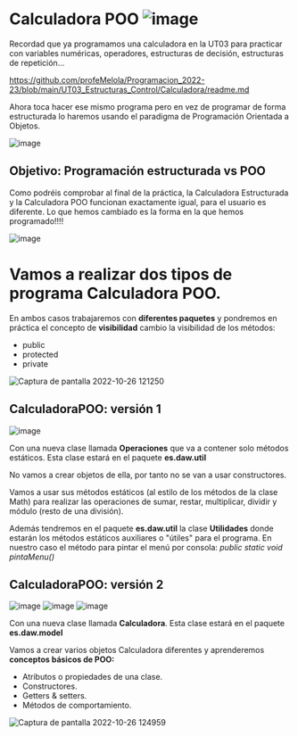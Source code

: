 # Calculadora POO ![image](https://user-images.githubusercontent.com/91023374/194544336-359660e2-45bd-47d8-864c-0af2ae3cb32a.png)



Recordad que ya programamos una calculadora en la UT03 para practicar con variables numéricas, operadores, estructuras de decisión, estructuras de repetición...

https://github.com/profeMelola/Programacion_2022-23/blob/main/UT03_Estructuras_Control/Calculadora/readme.md

Ahora toca hacer ese mismo programa pero en vez de programar de forma estructurada lo haremos usando el paradigma de Programación Orientada a Objetos.


![image](https://user-images.githubusercontent.com/91023374/197996494-e8d162ae-4a23-40e0-86be-07ae5cd0eab1.png)


## Objetivo: Programación estructurada vs POO

Como podréis comprobar al final de la práctica, la Calculadora Estructurada y la Calculadora POO funcionan exactamente igual, para el usuario es diferente. 
Lo que hemos cambiado es la forma en la que hemos programado!!!!

![image](https://user-images.githubusercontent.com/91023374/198002250-f92b174d-5b7d-4fa9-8504-f3d64d5b522d.png)

# Vamos a realizar dos tipos de programa Calculadora POO.

En ambos casos trabajaremos con **diferentes paquetes** y pondremos en práctica el concepto de **visibilidad** cambio la visibilidad de los métodos:
- public
- protected
- private


![Captura de pantalla 2022-10-26 121250](https://user-images.githubusercontent.com/91023374/198000549-855df116-3794-40cb-a976-23860fc44bfa.jpg)


## CalculadoraPOO: versión 1

![image](https://user-images.githubusercontent.com/91023374/197997786-5c5e200a-7bf0-435e-a2a7-c612728ae35b.png)


Con una nueva clase llamada **Operaciones** que va a contener solo métodos estáticos. Esta clase estará en el paquete **es.daw.util**

No vamos a crear objetos de ella, por tanto no se van a usar constructores.

Vamos a usar sus métodos estáticos (al estilo de los métodos de la clase Math) para realizar las operaciones de sumar, restar, multiplicar, dividir y módulo (resto de una división).

Además tendremos en el paquete **es.daw.util** la clase **Utilidades** donde estarán los métodos estáticos auxiliares o "útiles" para el programa. En nuestro caso el método para pintar el menú por consola: *public static void pintaMenu()*

## CalculadoraPOO: versión 2

![image](https://user-images.githubusercontent.com/91023374/197997866-a8feae2c-2313-41a5-8c81-7d2932d5233e.png) ![image](https://user-images.githubusercontent.com/91023374/198010644-62f5f01b-1628-445c-ba30-4703b8e190c5.png)
 ![image](https://user-images.githubusercontent.com/91023374/198010482-1f2b096c-5abb-470b-abee-f0571e676d28.png)


Con una nueva clase llamada **Calculadora**. Esta clase estará en el paquete **es.daw.model**

Vamos a crear varios objetos Calculadora diferentes y aprenderemos **conceptos básicos de POO:**

- Atributos o propiedades de una clase.
- Constructores.
- Getters & setters.
- Métodos de comportamiento.


![Captura de pantalla 2022-10-26 124959](https://user-images.githubusercontent.com/91023374/198008224-f506dfbf-ac88-457b-8dbb-9cc745071e08.jpg)
